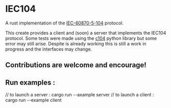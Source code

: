 # IEC104

A rust implementation of the [IEC-60870-5-104](https://en.wikipedia.org/wiki/IEC_60870-5#IEC_60870-5-104) protocol.

This create provides a client and (soon) a server that implements the IEC104 protocol. Some tests were made using the [c104](https://pypi.org/project/c104/) python library but some error may still arise. Despite is already working this is still a work in progress and the interfaces may change.

Contributions are welcome and encourage!
---------------
Run examples :
---------------
// to launch a server :
cargo run --axample server
// to launch a client :
cargo run --example client
  
